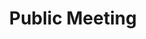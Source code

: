 ---
title: Public Meeting
featured: yes
link: /public-meeting/
# start-date: May 1, 2021 #only fill in start date if the events spans multiple days 
end-date: October 14, 2021 #otherwise use end-date
description: 2021 Public Meeting
overview: 2021 Public Meeting overview blurb
image: public-meeting-image-1.png
image-alt: public meeting image
---